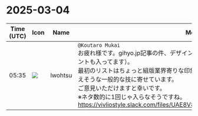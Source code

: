 # 2025-03-04

|Time (UTC)|Icon|Name|Message|
|---|---|---|---|
|05:35|![](https://secure.gravatar.com/avatar/6a1342affe7c337c61db338b633abef3.jpg?s=72&d=https%3A%2F%2Fa.slack-edge.com%2Fdf10d%2Fimg%2Favatars%2Fava_0024-72.png)|lwohtsu|`@Koutaro Mukai`<br>お疲れ様です。gihyo.jp記事の件、デザイン室の者にネタ出ししてもらいました（私のコメントも入ってます）。<br>最初のリストはちょっと組版業界寄りな印象だったので、市販技術書や同人技術書などで使えそうな一般的な技に寄せています。<br>ご意見いただけますと幸いです。<br>※ネタ数的に1回じゃ入らなそうですね。<br>https://vivliostyle.slack.com/files/UAE8V83GA/F08FS7Y7D7Y/gihyojp_____________.pdf|
